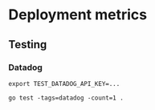 # Deployment metrics


## Testing

### Datadog

```
export TEST_DATADOG_API_KEY=...

go test -tags=datadog -count=1 .
```
